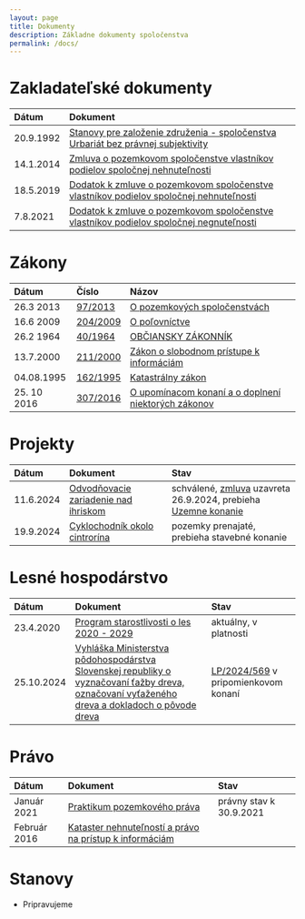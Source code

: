 ```yaml
---
layout: page
title: Dokumenty
description: Základne dokumenty spoločenstva
permalink: /docs/
---
```

# Zakladateľské dokumenty

| Dátum        | Dokument          |
|:-------------|:------------------|
| 20.9.1992   | [Stanovy pre založenie združenia - spoločenstva Urbariát bez právnej subjektivity](./docs/1992-09-20-ZZ.pdf) |
| 14.1.2014   | [Zmluva o pozemkovom spoločenstve vlastníkov podielov spoločnej nehnuteľnosti](./docs/2014-01-14-ZZ-anon.pdf) |
| 18.5.2019   | [Dodatok k zmluve o pozemkovom spoločenstve vlastníkov podielov spoločnej nehnuteľnosti](./docs/2019-05-18-ZZ-Dodatok.pdf)|
| 7.8.2021     | [Dodatok k zmluve o pozemkovom spoločenstve vlastníkov podielov spoločnej negnuteľnosti](./docs/2021-08-07-ZZ-Dodatok-1.pdf)|

# Zákony

| Dátum           | Číslo     | Názov             |
|:-------------   |:------------------|:------------------|
|26.3 2013        |[97/2013](https://www.slov-lex.sk/pravne-predpisy/SK/ZZ/2013/97/) |[O pozemkových spoločenstvách](https://www.slov-lex.sk/pravne-predpisy/SK/ZZ/2013/97/)|
|16.6 2009        |[204/2009](https://www.slov-lex.sk/ezbierky/pravne-predpisy/SK/ZZ/2009/274/20221015) |[O poľovníctve](https://www.slov-lex.sk/ezbierky/pravne-predpisy/SK/ZZ/2009/274/20221015)|
|26.2 1964        |[40/1964](https://www.slov-lex.sk/ezbierky/pravne-predpisy/SK/ZZ/1964/40/20241101) |[OBČIANSKY ZÁKONNÍK](https://www.slov-lex.sk/ezbierky/pravne-predpisy/SK/ZZ/1964/40/20241101)|
|13.7.2000        |[211/2000](https://www.slov-lex.sk/ezbierky/pravne-predpisy/SK/ZZ/2000/211/) |[Zákon o slobodnom prístupe k informáciám ](https://www.slov-lex.sk/ezbierky/pravne-predpisy/SK/ZZ/2000/211/) |
|04.08.1995       |[162/1995](https://www.slov-lex.sk/ezbierky/pravne-predpisy/SK/ZZ/1995/162/) |[Katastrálny zákon](https://www.slov-lex.sk/ezbierky/pravne-predpisy/SK/ZZ/1995/162/) |
| 25. 10 2016 |[307/2016](https://www.slov-lex.sk/ezbierky/pravne-predpisy/SK/ZZ/2016/307/)|[O upomínacom konaní a o doplnení niektorých zákonov](https://www.slov-lex.sk/ezbierky/pravne-predpisy/SK/ZZ/2016/307/)|



# Projekty

| Dátum        | Dokument          | Stav |
|:-------------|:------------------|:------|
| 11.6.2024   | [Odvodňovacie zariadenie nad ihriskom](./_posts/2024-06-11-RetenckaIhrisko.md)| schválené, [zmluva](https://drive.google.com/file/d/1dVn3ogNWCydnBpuxlJcHOElSbHoHP744/view?usp=drive_link) uzavreta 26.9.2024, prebieha [Uzemne konanie](https://drive.google.com/file/d/1GNx6F_ul-NiwoBn7hfNo8SphgUlXxLWI/view?usp=drive_link)|
| 19.9.2024   |[Cyklochodník okolo cintrorína](./_posts/2024-09-20-Cyklochodnik-Cintorin.md)|pozemky prenajaté, prebieha stavebné konanie|

# Lesné hospodárstvo

| Dátum        | Dokument          | Stav |
|:-------------|:------------------|:------|
| 23.4.2020    | [Program starostlivosti o les 2020 - 2029](https://drive.google.com/file/d/1iTZVhZ-uITOTUCy7I2hu1q1THcTyJhCL/view?usp=drive_link) | aktuálny, v platnosti |
| 25.10.2024   | [Vyhláška Ministerstva pôdohospodárstva Slovenskej republiky o vyznačovaní ťažby dreva, označovaní vyťaženého dreva a dokladoch o pôvode dreva](https://www.slov-lex.sk/ezbierky/pravne-predpisy/SK/ZZ/2006/232/)| [LP/2024/569](https://www.slov-lex.sk/elegislativa/legislativne-procesy/SK/LP/2024/569) v pripomienkovom konaní|

# Právo

| Dátum        | Dokument          | Stav |
|:-------------|:------------------|:------|
| Január 2021   | [Praktikum pozemkového práva](https://drive.google.com/file/d/1J7sm2tkFYAsTRTROYT9azH6-b9AJuw3B/view?usp=drive_link)| právny stav k 30.9.2021|
| Február 2016  | [Kataster nehnuteľností a právo na prístup k informáciám](https://drive.google.com/file/d/139rb2ioxFwgYD5DuuLD4ca7Oxmrxqed2/view?usp=drive_link)


# Stanovy

- Pripravujeme
